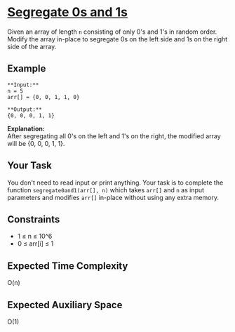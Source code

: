 
# [Segregate 0s and 1s](https://www.geeksforgeeks.org/problems/segregate-0s-and-1s5106/1)

Given an array of length `n` consisting of only 0's and 1's in random order. Modify the array in-place to segregate 0s on the left side and 1s on the right side of the array.

## Example

```
**Input:**
n = 5
arr[] = {0, 0, 1, 1, 0}
```
```
**Output:**
{0, 0, 0, 1, 1}
```

**Explanation:**  
After segregating all 0's on the left and 1's on the right, the modified array will be {0, 0, 0, 1, 1}.


## Your Task

You don't need to read input or print anything. Your task is to complete the function `segregate0and1(arr[], n)` which takes `arr[]` and `n` as input parameters and modifies `arr[]` in-place without using any extra memory.

## Constraints

- 1 ≤ n ≤ 10^6
- 0 ≤ arr[i] ≤ 1

## Expected Time Complexity

O(n)

## Expected Auxiliary Space

O(1)
